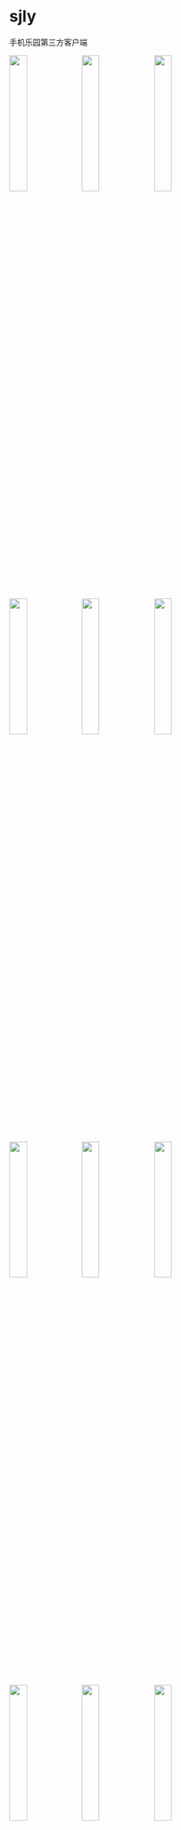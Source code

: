# sjly
手机乐园第三方客户端

<div>
    <img src="screenshots/screenshot0.jpg" width="25%">
    <img src="screenshots/screenshot1.jpg" width="25%">
    <img src="screenshots/screenshot2.jpg" width="25%">
    <img src="screenshots/screenshot3.jpg" width="25%">
    <img src="screenshots/screenshot4.jpg" width="25%">
    <img src="screenshots/screenshot5.jpg" width="25%">
    <img src="screenshots/screenshot6.jpg" width="25%">
    <img src="screenshots/screenshot7.jpg" width="25%">
    <img src="screenshots/screenshot8.jpg" width="25%">
    <img src="screenshots/screenshot9.jpg" width="25%">
    <img src="screenshots/screenshot10.jpg" width="25%">
    <img src="screenshots/screenshot11.jpg" width="25%">
    <img src="screenshots/screenshot12.jpg" width="25%">
    <img src="screenshots/screenshot13.jpg" width="25%">
    <img src="screenshots/screenshot14.jpg" width="25%">
    <img src="screenshots/screenshot15.jpg" width="25%">
    <img src="screenshots/screenshot16.jpg" width="25%">
    <img src="screenshots/screenshot17.jpg" width="25%">
    <img src="screenshots/screenshot18.jpg" width="25%">
    <img src="screenshots/screenshot19.jpg" width="25%">
    <img src="screenshots/screenshot20.jpg" width="25%">
    <img src="screenshots/screenshot21.jpg" width="25%">
    <img src="screenshots/screenshot22.jpg" width="25%">
    <img src="screenshots/screenshot23.jpg" width="25%">
    <img src="screenshots/screenshot24.jpg" width="25%">
    <img src="screenshots/screenshot25.jpg" width="25%">
    <img src="screenshots/screenshot26.jpg" width="25%">
    <img src="screenshots/screenshot27.jpg" width="25%">
    <img src="screenshots/screenshot28.jpg" width="25%">
    <img src="screenshots/screenshot29.jpg" width="25%">
    <img src="screenshots/screenshot30.jpg" width="25%">
    <img src="screenshots/screenshot31.jpg" width="25%">
    <img src="screenshots/screenshot32.jpg" width="25%">
    <img src="screenshots/screenshot33.jpg" width="25%">
    <img src="screenshots/screenshot34.jpg" width="25%">
    <img src="screenshots/screenshot35.jpg" width="25%">
    <img src="screenshots/screenshot36.jpg" width="25%">
    <img src="screenshots/screenshot37.jpg" width="25%">
    <img src="screenshots/screenshot38.jpg" width="25%">
    <img src="screenshots/screenshot39.jpg" width="25%">
    <img src="screenshots/screenshot40.jpg" width="25%">
    <img src="screenshots/screenshot41.jpg" width="25%">
    <img src="screenshots/screenshot42.jpg" width="25%">
    <img src="screenshots/screenshot43.jpg" width="25%">
    <img src="screenshots/screenshot44.jpg" width="25%">
    <img src="screenshots/screenshot45.jpg" width="25%">
    <img src="screenshots/screenshot46.jpg" width="25%">
    <img src="screenshots/screenshot47.jpg" width="25%">
    <img src="screenshots/screenshot48.jpg" width="25%">
    <img src="screenshots/screenshot49.jpg" width="25%">
    <img src="screenshots/screenshot50.jpg" width="25%">
    <img src="screenshots/screenshot51.jpg" width="25%">
    <img src="screenshots/screenshot52.jpg" width="25%">
    <img src="screenshots/screenshot53.jpg" width="25%">
    <img src="screenshots/screenshot54.jpg" width="25%">
    <img src="screenshots/screenshot55.jpg" width="25%">
    <img src="screenshots/screenshot56.jpg" width="25%">
    <img src="screenshots/screenshot57.jpg" width="25%">
    <img src="screenshots/screenshot58.jpg" width="25%">
</div>
